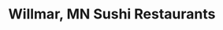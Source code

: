 ---
layout: city
title: Willmar, MN Sushi Restaurants
permalink: /minnesota/willmar/
stateAbbr: MN
stateName: Minnesota
cityName: Willmar

---